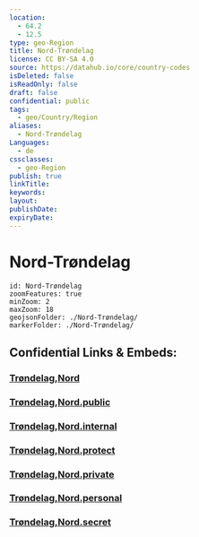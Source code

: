 ```yaml
---
location:
  - 64.2
  - 12.5
type: geo-Region
title: Nord-Trøndelag
license: CC BY-SA 4.0
source: https://datahub.io/core/country-codes
isDeleted: false
isReadOnly: false
draft: false
confidential: public
tags:
  - geo/Country/Region
aliases:
  - Nord-Trøndelag
Languages:
  - de
cssclasses:
  - geo-Region
publish: true
linkTitle:
keywords:
layout:
publishDate:
expiryDate:
---
```


# Nord-Trøndelag

```leaflet
id: Nord-Trøndelag
zoomFeatures: true 
minZoom: 2 
maxZoom: 18
geojsonFolder: ./Nord-Trøndelag/
markerFolder: ./Nord-Trøndelag/
```


## Confidential Links & Embeds: 

### [Trøndelag,Nord](/_Standards/Earth/Continent/Europe/Europe~North/Norway/Counties~Norway/Trøndelag,Nord.md) 

### [Trøndelag,Nord.public](/_public/Earth/Continent/Europe/Europe~North/Norway/Counties~Norway/Trøndelag,Nord.public.md) 

### [Trøndelag,Nord.internal](/_internal/Earth/Continent/Europe/Europe~North/Norway/Counties~Norway/Trøndelag,Nord.internal.md) 

### [Trøndelag,Nord.protect](/_protect/Earth/Continent/Europe/Europe~North/Norway/Counties~Norway/Trøndelag,Nord.protect.md) 

### [Trøndelag,Nord.private](/_private/Earth/Continent/Europe/Europe~North/Norway/Counties~Norway/Trøndelag,Nord.private.md) 

### [Trøndelag,Nord.personal](/_personal/Earth/Continent/Europe/Europe~North/Norway/Counties~Norway/Trøndelag,Nord.personal.md) 

### [Trøndelag,Nord.secret](/_secret/Earth/Continent/Europe/Europe~North/Norway/Counties~Norway/Trøndelag,Nord.secret.md)

